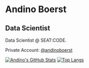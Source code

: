 # Andino Boerst

## Data Scientist

Data Scientist @ SEAT:CODE.

Private Account: [@andinoboerst](https://github.com/andinoboerst)


[![Andino's GitHub Stats](https://github-readme-stats.vercel.app/api?username=andino-seatcode&show_icons=true&theme=gruvbox)](https://github.com/andino-seatcode)
[![Top Langs](https://github-readme-stats.vercel.app/api/top-langs/?username=andino-seatcode&show_icons=true&theme=gruvbox)](https://github.com/andino-seatcode)
